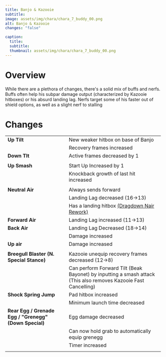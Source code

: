 ```yaml
---
title: Banjo & Kazooie
subtitle: 
image: assets/img/chara/chara_7_buddy_00.png
alt: Banjo & Kazooie
changes: "false"

caption:
  title:
  subtitle: 
  thumbnail: assets/img/chara/chara_7_buddy_00.png
---
```


# Overview

 While there are a plethora of changes, there's a solid mix of buffs and nerfs. Buffs often help his subpar damage output (characterized by Kazooie hitboxes) or his absurd landing lag. Nerfs target some of his faster out of shield options, as well as a slight nerf to stalling 

# Changes

| |  |  |
| :----------- | :-----: | ----------- |
| **Up Tilt** | | New weaker hitbox on base of Banjo |
|  |  | Recovery frames increased |
| **Down Tlt** | | Active frames decreased by 1 |
|  |  |  |
| **Up Smash** | | Start Up Increased by 1 |
|  |  | Knockback growth of last hit increased |
|  |  |  |
| **Neutral Air** | | Always sends forward |
|  |  | Landing Lag decreased (16->13) |
|  |  | Has a landing hitbox [(Dragdown Nair Rework)](mechanics#Nairs) |
| **Forward Air** | | Landing Lag increased (11->13) |
| **Back Air** | | Landing Lag Decreased (18->14) |
|  |  | Damage increased |
| **Up air** | | Damage increased |
|  |  |  |
| **Breegull Blaster (N. Special Stance)** | | Kazooie unequip recovery frames decreased (12->8) |
|  |  | Can perform Forward Tilt (Beak Bayonet) by inputting a smash attack (This also removes Kazooie Fast Cancelling) |
| **Shock Spring Jump** | | Pad hitbox increased |
|  |  | Minimum launch time decreased |
| **Rear Egg / Grenade Egg / "Grenegg" (Down Special)** | | Egg damage decreased |
|  |  | Can now hold grab to automatically equip grenegg |
|  |  | Timer increased |
|  |  |  |

